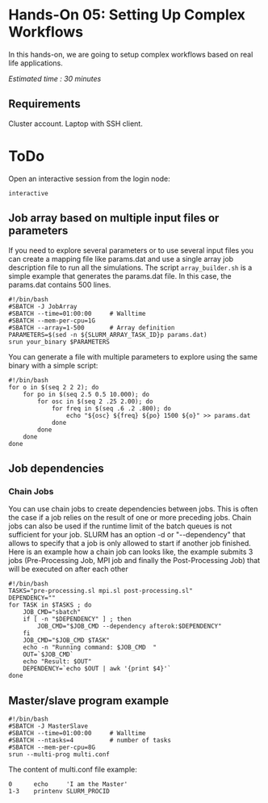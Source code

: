 # Hands-On 05: Setting Up Complex Workflows
In this hands-on, we are going to setup complex workflows based on real life applications.

*Estimated time : 30 minutes*

## Requirements
Cluster account.
Laptop with SSH client.

# ToDo
Open an interactive session from the login node:

```
interactive
```

## Job array based on multiple input files or parameters
If you need to explore several parameters or to use several input files you can create a mapping file like params.dat and use a single array job description file to run all the simulations. 
The script ```array_builder.sh``` is a simple example that generates the params.dat file. In this case, the params.dat contains 500 lines.

```
#!/bin/bash
#SBATCH -J JobArray
#SBATCH --time=01:00:00     # Walltime
#SBATCH --mem-per-cpu=1G
#SBATCH --array=1-500       # Array definition
PARAMETERS=$(sed -n ${SLURM_ARRAY_TASK_ID}p params.dat)
srun your_binary $PARAMETERS
```

You can generate a file with multiple parameters to explore using the same binary with a simple script:

```
#!/bin/bash
for o in $(seq 2 2 2); do
    for po in $(seq 2.5 0.5 10.000); do
        for osc in $(seq 2 .25 2.00); do
            for freq in $(seq .6 .2 .800); do
                echo "${osc} ${freq} ${po} 1500 ${o}" >> params.dat
            done
        done
    done
done
```

## Job dependencies

### Chain Jobs

You can use chain jobs to create dependencies between jobs.
This is often the case if a job relies on the result of one or more preceding jobs.
Chain jobs can also be used if the runtime limit of the batch queues is not sufficient for your job.
SLURM has an option -d or "--dependency" that allows to specify that a job is only allowed to start if another job finished.
Here is an example how a chain job can looks like, the example submits 3 jobs (Pre-Processing Job, MPI job and finally the Post-Processing Job) that will be executed on after each other

```
#!/bin/bash
TASKS="pre-processing.sl mpi.sl post-processing.sl"
DEPENDENCY=""
for TASK in $TASKS ; do
    JOB_CMD="sbatch"
    if [ -n "$DEPENDENCY" ] ; then
        JOB_CMD="$JOB_CMD --dependency afterok:$DEPENDENCY"
    fi
    JOB_CMD="$JOB_CMD $TASK"
    echo -n "Running command: $JOB_CMD  "
    OUT=`$JOB_CMD`
    echo "Result: $OUT"
    DEPENDENCY=`echo $OUT | awk '{print $4}'`
done
```

## Master/slave program example

```
#!/bin/bash
#SBATCH -J MasterSlave
#SBATCH --time=01:00:00     # Walltime
#SBATCH --ntasks=4          # number of tasks
#SBATCH --mem-per-cpu=8G
srun --multi-prog multi.conf
```

The content of multi.conf file example: 

```
0      echo     'I am the Master'
1-3    printenv SLURM_PROCID
```
